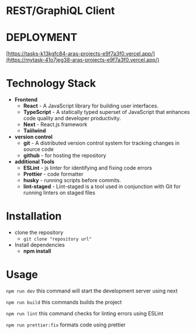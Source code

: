 # REST/GraphiQL Client

# DEPLOYMENT

[https://tasks-k13kgfc84-aras-projects-e9f7a3f0.vercel.app/](https://mytask-41o7jeg38-aras-projects-e9f7a3f0.vercel.app/)

# Technology Stack

- **Frontend**
  - **React** - A JavaScript library for building user interfaces.
  - **TypeScript** - A statically typed superset of JavaScript that enhances code quality and developer productivity.
  - **Next** - React.js framework
  - **Taiilwind**
- **version control**
  - **git** - A distributed version control system for tracking changes in source code
  - **github** - for hosting the repository
- **additional Tools**
  - **ESLint** - js linter for identifying and fixing code errors
  - **Prettier** - code formatter
  - **husky** - running scripts before commits.
  - **lint-staged** - Lint-staged is a tool used in conjunction with Git for running linters on staged files

# Installation

- clone the repository
  - `git clone "repository url"`
- Install dependencies
  - **npm install**

# Usage

`npm run dev`
this command will start the development server using next

`npm run build`
this commands builds the project

`npm run lint`
this command checks for linting errors using ESLint

`npm run prettier:fix`
formats code using prettier
